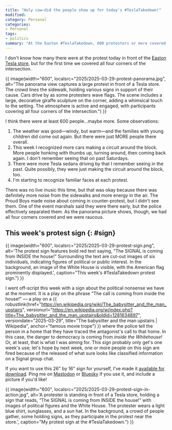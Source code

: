 ```yaml
---
title: "Holy cow—did the people show up for today's #TeslaTakedown!"
modified: 
category: Personal
categories:
- Personal
tags:
- politics
summary: "At the Easton #TeslaTakedown, 600 protesters or more covered all four corners for the first time. The pleasant weather brought more families and supportive drivers. High energy. My sign read, 'The SIGNAL is coming from INSIDE the house!' and is available for download."
---
```

I don't know how many there were at the protest today in front of the [Easton Tesla store](https://www.openstreetmap.org/way/374886272), but for the first time we covered all four corners of the intersection.

{{ image(width="600", localsrc="2025/2025-03-29-protest-panorama.jpg", alt="The panorama view captures a large protest in front of a Tesla store. The crowd lines the sidewalk, holding various signs in support of their cause. Cars drive by as some protesters wave flags. The scene includes a large, decorative giraffe sculpture on the corner, adding a whimsical touch to the setting. The atmosphere is active and engaged, with participants covering all four corners of the intersection.") }} 

I think there were at least 600 people...maybe more. 
Some observations:

1. The weather was good—windy, but warm—and the families with young children did come out again. But there were just MORE people there overall.
1. This week I recognized more cars making a circuit around the block. More people honking with thumbs up, turning around, then coming back again. I don't remember seeing that on past Saturdays.
1. There were more Tesla sedans driving by that I remember seeing in the past. Quite possibly, they were just making the circuit around the block, too.
1. I'm starting to recognize familiar faces at each protest.

There was no live music this time, but that was okay because there was definitely more noise from the sidewalks and more energy in the air. 
The Proud Boys made noise about coming in counter-protest, but I didn't see them. 
One of the event marshals said they were there early, but the police effectively separated them. As the panorama picture shows, though, we had all four corners covered and we were raucous.

## This week's protest sign {: #sign}

{{ image(width="600", localsrc="2025/2025-03-29-protest-sign.png", alt='The protest sign features bold red text saying, &ldquo;The SIGNAL is coming from INSIDE the house!&rdquo; Surrounding the text are cut-out images of six individuals, indicating figures of political or public interest. In the background, an image of the White House is visible, with the American flag prominently displayed.', caption="This week's #TeslaTakedown protest sign.") }} 

I went off-script this week with a sign about the political nonsense we have at the moment. 
It is a play on the phrase "The call is coming from inside the house!" — a play on a {{ robustlink(href="https://en.wikipedia.org/wiki/The_babysitter_and_the_man_upstairs", versionurl="https://en.wikipedia.org/w/index.php?title=The_babysitter_and_the_man_upstairs&oldid=1281634897", versiondate="2025-03-29", title="The babysitter and the man upstairs | Wikipedia", anchor="famous movie trope") }} where the police tell the person in a home that they have traced the antagonist's call to that home. 
In this case, the danger to democracy is coming from _inside the Whitehouse!_ 
Or, at least, that is what I was aiming for. 
This sign probably only get's one week's use; let's hope by next week, one or more people on this sign are fired because of the released of what sure looks like classified information on a Signal group chat.

If you want to use this 26" by 16" sign for yourself, I've made it [available for download](https://dltj.org/assets/attachments/Signal%20protest%20sign.pdf).
Ping me on [Mastodon](https://code4lib.social/@dltj/) or [Bluesky](https://bsky.app/profile/dltj.org/) if you use it, and include a picture if you'd like! 

{{ image(width="600", localsrc="2025/2025-03-29-protest-sign-in-action.jpg", alt='A protester is standing in front of a Tesla store, holding a sign that reads, &ldquo;The SIGNAL is coming from INSIDE the house!&rdquo; with images of political figures and the White House. The protester wears a light blue shirt, sunglasses, and a sun hat. In the background, a crowd of people gather, some holding signs, as they participate in the protest near the store.', caption="My protest sign at the #TeslaTakedown.") }} 

